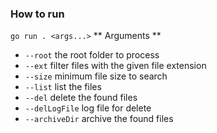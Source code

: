 ### How to run
`go run . <args...>`
** Arguments **
- `--root` the root folder to process
- `--ext` filter files with the given file extension
- `--size` minimum file size to search
- `--list` list the files
- `--del` delete the found files
- `--delLogFile` log file for delete
- `--archiveDir` archive the found files
